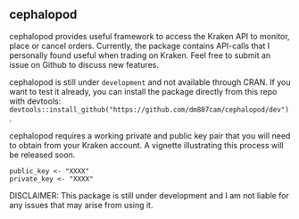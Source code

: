 ## cephalopod

cephalopod provides useful framework to access the Kraken API to monitor, 
place or cancel orders. Currently, the package contains API-calls that I 
personally found useful when trading on Kraken. Feel free to submit an 
issue on Github to discuss new features.

cephalopod is still under `development` and not available through CRAN. If 
you want to test it already, you can install the package directly from 
this repo with devtools: 
`devtools::install_github("https://github.com/dm807cam/cephalopod/dev")`.

cephalopod requires a working private and public key pair that you will 
need to obtain from your Kraken account. A vignette illustrating this 
process will be released soon. 

```
public_key <- "XXXX"
private_key <- "XXXX" 
```

DISCLAIMER: This package is still under development and I am not liable for any issues that may arise from using it. 
